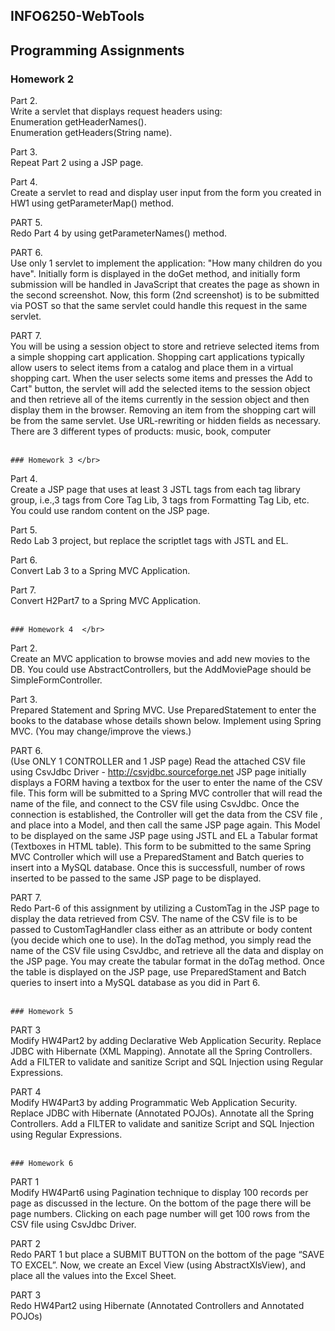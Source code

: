 ## INFO6250-WebTools
## Programming Assignments

### Homework 2 </br>
  Part 2.   </br>
    Write a servlet that displays request headers using:  </br>
    Enumeration getHeaderNames().  </br>
    Enumeration getHeaders(String name).  </br>
    
  Part 3.   </br>
    Repeat Part 2 using a JSP page.  </br>
    
  Part 4.    </br>
    Create a servlet to read and display user input from the form you created in HW1 using getParameterMap() method. </br>
    
  PART 5.   </br> 
    Redo Part 4 by using getParameterNames() method. </br>
    
  PART 6.   </br>
    Use only 1 servlet to implement the application: "How many children do you have". Initially form is displayed in the doGet method,
    and initially form submission will be handled in JavaScript that creates the page as shown in the second screenshot.
    Now, this form (2nd screenshot) is to be submitted via POST so that the same servlet could handle this request in the same servlet. </br>
    
  PART 7.   </br>
    You will be using a session object to store and retrieve selected items from a simple shopping cart application. 
    Shopping cart applications typically allow users to select items from a catalog and place them in a virtual shopping cart. When the user selects some items and     presses the Add to Cart" button, the servlet will add the selected items to the session object and then retrieve all of the items currently in the session object and then display them in the browser. Removing an item from the shopping cart will be from the same servlet. Use  URL-rewriting or hidden fields as necessary. There are 3 different types of products: music, book, computer  </br> </br>
    
    
    
	### Homework 3 </br>
  Part 4.   </br>
    Create a JSP page that uses at least 3 JSTL tags from each tag library group, i.e.,3 tags from Core Tag Lib, 3 tags from Formatting 
    Tag Lib, etc. You could use random content on the JSP page. </br>
    
  Part 5.   </br>
    Redo Lab 3 project, but replace the scriptlet tags with JSTL and EL. </br>
    
  Part 6.   </br>
    Convert Lab 3 to a Spring MVC Application. </br>
    
  Part 7.   </br>
    Convert H2Part7 to a Spring MVC Application. </br> </br>
    
    
	### Homework 4  </br>
  Part 2.   </br>
    Create an MVC application to browse movies and add new movies to the DB. You could use AbstractControllers, but the AddMoviePage 
    should be SimpleFormController.  </br>
    
  Part 3.  </br>
    Prepared Statement and Spring MVC. Use PreparedStatement to enter the books to the database whose details shown below. 
    Implement using Spring MVC. (You may change/improve the views.)  </br>
    
  PART 6.   </br>
    (Use ONLY 1 CONTROLLER and 1 JSP page)
    Read the attached CSV file using CsvJdbc Driver - http://csvjdbc.sourceforge.net
    JSP page initially displays a FORM having a textbox for the user to enter the name of the CSV file. This form will be submitted 
    to a Spring MVC controller that will read the name of the file, and connect to the CSV file using CsvJdbc.
    Once the connection is established, the Controller will get the data from the CSV file , and place into a Model, and then call
    the same JSP page again. This Model to be displayed on the same JSP page using JSTL and EL a Tabular format (Textboxes in HTML table).
    This form to be submitted to the same Spring MVC Controller which will use a PreparedStament and Batch queries to insert into a 
    MySQL database. Once this is successfull, number of rows inserted to be passed to the same JSP page to be displayed. </br>
    
  PART 7.  </br>
    Redo Part-6 of this assignment by utilizing a CustomTag in the JSP page to display the data retrieved from CSV. The name of the CSV 
    file is to be passed to CustomTagHandler class either as an attribute or body content (you decide which one to use). In the doTag 
    method, you simply read the name of the CSV file using CsvJdbc, and retrieve all the data and display on the JSP page. You may create 
    the tabular format in the doTag method. Once the table is displayed on the JSP page, use PreparedStament and Batch queries to insert 
    into a MySQL database as you did in Part 6. </br> </br>
    
    
	### Homework 5 
  PART 3  </br>
    Modify HW4Part2 by adding Declarative Web Application Security. 
    Replace JDBC with Hibernate (XML Mapping).
    Annotate all the Spring Controllers.
    Add a FILTER to validate and sanitize Script and SQL Injection using Regular Expressions. </br>
    
  PART 4  </br>
    Modify HW4Part3 by adding Programmatic Web Application Security.
    Replace JDBC with Hibernate (Annotated POJOs).
    Annotate all the Spring Controllers.
    Add a FILTER to validate and sanitize Script and SQL Injection using Regular Expressions. </br> </br>
    

	### Homework 6
  PART 1  </br>
    Modify HW4Part6 using Pagination technique to display 100 records per page as discussed in the lecture.
    On the bottom of the page there will be page numbers.
    Clicking on each page number will get 100 rows from the CSV file using CsvJdbc Driver. </br>
    
  PART 2   </br>
    Redo PART 1 but place a SUBMIT BUTTON on the bottom of the page “SAVE TO EXCEL”.
    Now, we create an Excel View (using AbstractXlsView), and place all the values into the Excel Sheet.
    
  PART 3  </br>
    Redo HW4Part2
    using Hibernate (Annotated Controllers and Annotated POJOs) </br> </br> </br>
